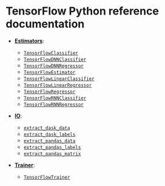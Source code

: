 ---
---
<!-- This file is machine generated: DO NOT EDIT! -->

# TensorFlow Python reference documentation

* **[Estimators](../../api_docs/python/estimators.md)**:
  * [`TensorFlowClassifier`](../../api_docs/python/estimators.md#TensorFlowClassifier)
  * [`TensorFlowDNNClassifier`](../../api_docs/python/estimators.md#TensorFlowDNNClassifier)
  * [`TensorFlowDNNRegressor`](../../api_docs/python/estimators.md#TensorFlowDNNRegressor)
  * [`TensorFlowEstimator`](../../api_docs/python/estimators.md#TensorFlowEstimator)
  * [`TensorFlowLinearClassifier`](../../api_docs/python/estimators.md#TensorFlowLinearClassifier)
  * [`TensorFlowLinearRegressor`](../../api_docs/python/estimators.md#TensorFlowLinearRegressor)
  * [`TensorFlowRegressor`](../../api_docs/python/estimators.md#TensorFlowRegressor)
  * [`TensorFlowRNNClassifier`](../../api_docs/python/estimators.md#TensorFlowRNNClassifier)
  * [`TensorFlowRNNRegressor`](../../api_docs/python/estimators.md#TensorFlowRNNRegressor)

* **[IO](../../api_docs/python/io.md)**:
  * [`extract_dask_data`](../../api_docs/python/io.md#extract_dask_data)
  * [`extract_dask_labels`](../../api_docs/python/io.md#extract_dask_labels)
  * [`extract_pandas_data`](../../api_docs/python/io.md#extract_pandas_data)
  * [`extract_pandas_labels`](../../api_docs/python/io.md#extract_pandas_labels)
  * [`extract_pandas_matrix`](../../api_docs/python/io.md#extract_pandas_matrix)

* **[Trainer](../../api_docs/python/trainer.md)**:
  * [`TensorFlowTrainer`](../../api_docs/python/trainer.md#TensorFlowTrainer)

